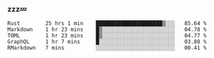 ### zzz💤

<!--
**ArberSephirotheca/ArberSephirotheca** is a ✨ _special_ ✨ repository because its `README.md` (this file) appears on your GitHub profile.

Here are some ideas to get you started:

- 🌱 I’m currently learning Rust, Distributed System, and Database.
- 😄 Pronouns: He/Him
-->

<!--START_SECTION:waka-->
```text
Rust        25 hrs 1 min    █████████████████████▒░░░   85.64 % 
Markdown    1 hr 23 mins    █▒░░░░░░░░░░░░░░░░░░░░░░░   04.78 % 
TOML        1 hr 23 mins    █▒░░░░░░░░░░░░░░░░░░░░░░░   04.77 % 
GraphQL     1 hr 7 mins     █░░░░░░░░░░░░░░░░░░░░░░░░   03.88 % 
RMarkdown   7 mins          ░░░░░░░░░░░░░░░░░░░░░░░░░   00.41 % 
```
<!--END_SECTION:waka-->
